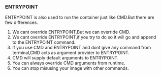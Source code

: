### ENTRYPOINT

ENTRYPOINT is also used to run the container just like CMD.But there are few differences.
1. We cant override ENTRYPOINT,But we can override CMD.
2. We cant override ENTRYPOINT,if you try to do so it will go and append to the ENTRYPOINT command.
3. lf you use CMD and ENTRYPOINT and dont give any command from terminal,CMD acts as argument provider to ENTRYPOINT.
4. CMD will supply default arguments to ENTRYPOINT.
5. You can always override CMD arguments from runtime.
6. You can stop misusing your image with other commands.
